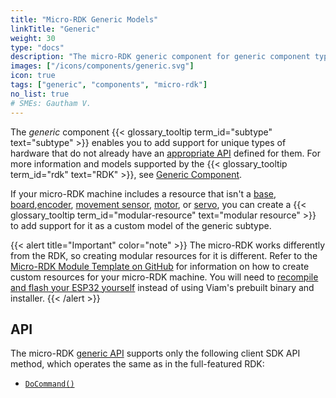 ```yaml
---
title: "Micro-RDK Generic Models"
linkTitle: "Generic"
weight: 30
type: "docs"
description: "The micro-RDK generic component for generic component types."
images: ["/icons/components/generic.svg"]
icon: true
tags: ["generic", "components", "micro-rdk"]
no_list: true
# SMEs: Gautham V.
---
```


The _generic_ component {{< glossary_tooltip term_id="subtype" text="subtype" >}} enables you to add support for unique types of hardware that do not already have an [appropriate API](/program/apis/#component-apis) defined for them.
For more information and models supported by the {{< glossary_tooltip term_id="rdk" text="RDK" >}}, see [Generic Component](/machine/components/generic/).

If your micro-RDK machine includes a resource that isn't a [base](/micro-rdk/base/), [board](/micro-rdk/board/),[encoder](/micro-rdk/encoder/), [movement sensor](/micro-rdk/movement-sensor/), [motor](/micro-rdk/motor/), or [servo](/micro-rdk/servo/), you can create a {{< glossary_tooltip term_id="modular-resource" text="modular resource" >}} to add support for it as a custom model of the generic subtype.

{{< alert title="Important" color="note" >}}
The micro-RDK works differently from the RDK, so creating modular resources for it is different.
Refer to the [Micro-RDK Module Template on GitHub](https://github.com/viamrobotics/micro-rdk/tree/main/templates/module) for information on how to create custom resources for your micro-RDK machine.
You will need to [recompile and flash your ESP32 yourself](/get-started/installation/prepare/microcontrollers/development-setup/) instead of using Viam's prebuilt binary and installer.
{{< /alert >}}

<!--
## Supported models

For configuration information, click on the supported generic model name:
Model | Description
----- | -----------
[`fake`](fake/) | A model used for testing, with no physical hardware. -->

## API

The micro-RDK [generic API](/machine/components/generic/#api) supports only the following client SDK API method, which operates the same as in the full-featured RDK:

- [`DoCommand()`](/machine/components/generic/#docommand)
